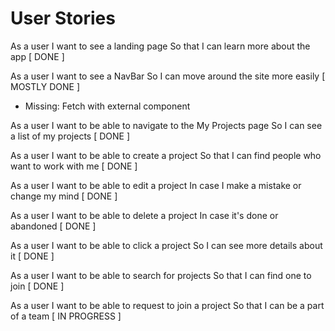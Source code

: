 # User Stories

As a user
I want to see a landing page
So that I can learn more about the app [ DONE ]

As a user
I want to see a NavBar
So I can move around the site more easily [ MOSTLY DONE ]
- Missing: Fetch with external component

As a user
I want to be able to navigate to the My Projects page
So I can see a list of my projects [ DONE ]

As a user
I want to be able to create a project
So that I can find people who want to work with me [ DONE ]

As a user
I want to be able to edit a project
In case I make a mistake or change my mind [ DONE ]

As a user 
I want to be able to delete a project
In case it's done or abandoned [ DONE ]

As a user
I want to be able to click a project
So I can see more details about it [ DONE ]

As a user
I want to be able to search for projects
So that I can find one to join [ DONE ]

As a user
I want to be able to request to join a project
So that I can be a part of a team [ IN PROGRESS ]